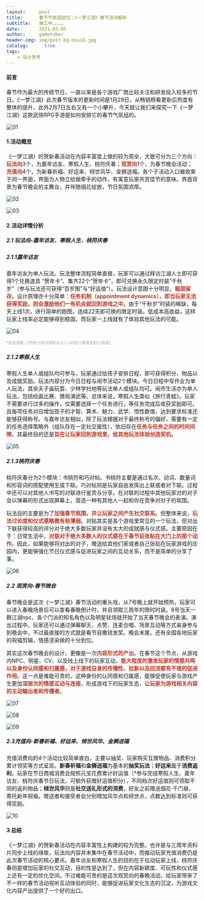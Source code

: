 ```yaml
---
layout:     post
title:      春节气氛组就位：《一梦江湖》春节活动解析
subtitle:   施工中。。。。。
date:       2021-03-05
author:     gametuber
header-img: img/post-bg-miui6.jpg
catalog: 	  true
tags:
    - 设计思考
---
```


#### 前言

春节作为最大的传统节日，一直以来是各个游戏厂商比较关注和研发投入较多的节日。《一梦江湖》此次春节版本的更新时间是1月29日，从畅销榜看更新后热度有整体的提升，此外2月7日左右又有一个小攀升，今天就让我们来探究一下《一梦江湖》这款武侠RPG手游是如何安排它的春节气氛组的。

![01]({{site.baseurl}}/img-post/20210305/01.png)

#### **1.活动概览**

《一梦江湖》的贺新春活动在内容丰富度上做的较为周全，大致可分为三个方向：<span style="color:#BE3421;">**玩法向**</span>3个，为嘉年访友、寒假人生、桃符庆春；<font color=#BE3421>**观赏向**</font>1个，为春节晚会活动；<font color=#BE3421>**充值向**</font>4个，为新春祈福、好运来、倾世风华、金狮送福。各个子活动入口被收束于同一界面，界面为人物立绘做牵手的动作，有寓意玩家共赏佳节的意味。界面背景为春节晚会的主舞台，并伴随烟花绽放，节日氛围浓厚。

![02]({{site.baseurl}}/img-post/20210305/02.png)

![03]({{site.baseurl}}/img-post/20210305/03.gif)



#### **2.活动详情分析**

##### 2.1 玩法向-嘉年访友、寒假人生、桃符庆春

##### 2.1.1嘉年访友

嘉年访友为单人玩法。玩法整体流程简单直接，玩家可以通过拜访江湖人士即可获得1个兑换道具 “贺年卡”、集齐22个“贺年卡”，即可兑换永久限定时装“千秋岁”（参与玩法还可获得“百岁图”与“好运值”）。玩法设计意图十分明显，<font color=#BE3421>**稳固留存**</font>。设计原理亦十分简单：<font color=#BE3421>**任务机制（appointment dynamics），即当玩家无法获得奖励，则会激励他们一有机会就回到游戏之中**</font>。由于“千秋岁”时装的稀缺，每天上线1次，进行简单的跑图，连续22天即可换的限定时装。低成本高收益，这样玩家上线率必定能够得到稳固，而玩家一上线就有了体验其他玩法的可能。

![04]({{site.baseurl}}/img-post/20210305/04.png)

<font color=#A0A0A0 size = 1>*玩法流程：[开始]-[寻访目标友人]--[对话]-[获得奖励]-[结束]</font>

##### 2.1.2寒假人生

寒假人生单人或组队均可参与，玩家通过给孩子安排日程，即可获得积分、物品以及成就奖励。玩法内容分为今日日程与闹市活动2个模块。今日日程中写作业为单人玩法，其余夫子庙玩耍、少林学扫地等玩法单人或组队均可。闹市生活亦为单人玩法，包括绘画比赛、镖局演武等。总体来说，寒假人生类似《旅行青蛙》，玩家不需要进行过多的操作，仅需要选择一个任务进行，等任务完成后收获奖励即可。且每项任务对应增加孩子的才智、算术、魅力、武学、悟性数值，达到要求标准还能够获得称号。与嘉年访友相似，除了玩法根据对于最终称号的偏好，需要有一定的任务选择策略外（组队存在一定社交属性），依旧存在<font color=#BE3421>**任务与任务之间的时间间隙**</font>，其最终目的还是<font color=#BE3421>**旨在让玩家回到游戏里，给其他玩法体验创造契机**</font>。

![05]({{site.baseurl}}/img-post/20210305/05.png)

##### 2.1.3桃符庆春

桃符庆春分为2个模块：书桃符和巧对帖。书桃符主要是通过名次、动词、数量词和形容词的搭配使用生成下联。巧对帖则是玩家自由发挥出上联或者对下联。过程中还可以对其他人书写的对联进行鉴赏与分享。在对联的过程中其他玩家对的对子会以弹幕的形式出现屏幕上，营造一种有其他人一起和你在竞争对对子的氛围。

玩法目的主要是为了<font color=#BE3421>**加强春节氛围，并让玩家之间产生社交联系**</font>。但整体来说，<font color=#BE3421>**玩法讨论度和仪式感略微有些薄弱**</font>。对贴其实是各个游戏里常见的一个玩法，但对出下联获得较高的评分对于绝大多数玩家并没有太大的成就感与仪式感。主要原因在于：日常生活中，<font color=#BE3421>**对联对于绝大多数人的仪式感在于春节前张贴在大门上的那个动作**</font>。因此，如果能够将对出的对子，赠送给其他们家或者自己张贴在玩家游戏的庄园内，更能够强化节日仪式感与促进玩家之间的互动关系，而不是简单的分享了事。

![06]({{site.baseurl}}/img-post/20210305/06.png)

##### 2.2 观赏向-春节晚会

春节晚会是这次《一梦江湖》春节活动的重头戏，从7号晚上就开始预热，玩家可以进入春晚场景后可以查看春晚倒计时，并且领取三周年的限时时装。8号当天一群江湖npc、各个门派的知名角色以及明星驻场就开始了当天春节晚会的表演。演出过程中，玩家还可以通过弹幕聊天、点赞、连麦合唱、场景互动等方式亲身参与到晚会中，不过最直接的方式就是看节目撒钱发奖。晚会末尾，还有全国各地玩家的祝福剪辑，情感渲染做的十分到位。

其实这次春节晚会的设计，更像是一次<font color=#BE3421>**内容形式的产出**</font>。在春节这个节点，从游戏内NPC、明星、CV、以及线上线下的玩家互动，<font color=#BE3421>**能大程度的激发玩家的情感共鸣以及身份认同感和归属感，对于游戏自身的传播性、拉新以及回流都有不错的促进作用**</font>。这一点是难能可贵的，这种身份的认同感和归属感，能够促使玩家与游戏产生更加<font color=#BE3421>**深层次的情感互动与连接**</font>，形成游戏下的玩家生态，<font color=#BE3421>**让玩家为游戏相关内容的主动输出者和传播者**</font>。

![07]({{site.baseurl}}/img-post/20210305/07.png)

![08]({{site.baseurl}}/img-post/20210305/08.gif)

![09]({{site.baseurl}}/img-post/20210305/09.gif)



##### 2.3充值向-新春祈福、好运来、倾世风华、金狮送福

充值消费向的4个活动比较简单直白，主要以抽奖、玩家购买互赠物品、消费积分累计领奖等方式呈现。**新春祈福**和**金狮送福**为基本的**抽奖玩法**；**好运来**属于**消费返利**，玩家在节日商城消费会按照元宝花费累计好运值（*参与完成寒假人生、嘉年访友、桃符庆春节日玩法，可额外获赠好运值积分），不同档次好运值则可领取不同的返利物品；**倾世风华**则是**社交送礼形式的消费**，好友之前赠送烟花·千门昼，寄托新年祝福，赠送者和接受者会分别增加风华点和倾世点，点数达到标准则可获得奖励。

![10]({{site.baseurl}}/img-post/20210305/10.png)

#### 3 总结

《一梦江湖》的贺新春活动在内容丰富性上构建的较为完整。也许是与三周年资料片同步上线的缘故，玩法向内容并未集中在春节活动中，而推动玩家充值消费仍是此次春节活动的核心要点。嘉年访友和寒假人生的目的在于拉动玩家上线，桃符庆春则是增加玩家的社交互动，目的性是达到了，但在内容新颖度、可玩性和仪式感上还有一定的优化空间。不过难能可贵的是这次观赏向的春晚活动，给玩家带来了不一样的春节活动视听互动体验的同时，能够促进玩家文化生态的沉淀，为游戏文化内容产出提供了一个好的出口。

